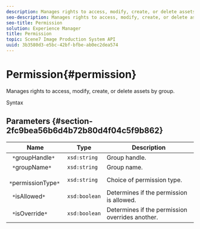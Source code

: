 ```yaml
---
description: Manages rights to access, modify, create, or delete assets by group.
seo-description: Manages rights to access, modify, create, or delete assets by group.
seo-title: Permission
solution: Experience Manager
title: Permission
topic: Scene7 Image Production System API
uuid: 3b3580d3-e5bc-42bf-bfbe-ab0ec2dea574
---
```


# Permission{#permission}

Manages rights to access, modify, create, or delete assets by group.

 Syntax 

## Parameters {#section-2fc9bea56b6d4b72b80d4f04c5f9b862}

|  Name  | Type  | Description  |
|---|---|---|
|  ` *`groupHandle`*`  | `xsd:string`  | Group handle.  |
|  ` *`groupName`*`  | `xsd:string`  | Group name.  |
|  ` *`permissionType`*`  | `xsd:string`  | Choice of permission type.  |
|  ` *`isAllowed`*`  | `xsd:boolean`  | Determines if the permission is allowed.  |
|  ` *`isOverride`*`  | `xsd:boolean`  | Determines if the permission overrides another.  |

